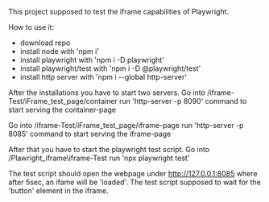This project supposed to test the iframe capabilities of Playwright.

How to use it:
- download repo
- install node with 'npm i'
- install playwright with 'npm i -D playwright'
- install playwright/test with 'npm i -D @playwright/test'
- install http server with 'npm i --global http-server'


After the installations you have to start two servers.
Go into /iframe-Test/iFrame_test_page/container
run 'http-server -p 8090' command to start serving the container-page

Go into /iframe-Test/iFrame_test_page/iframe-page
run 'http-server -p 8085' command to start serving the iframe-page

After that you have to start the playwright test script.
Go into /Plawright_iframe\iframe-Test
run 'npx playwright test'

The test script should open the webpage under http://127.0.0.1:8085 where after 5sec, an ifame will be 'loaded'.
The test script supposed to wait for the 'button' element in the iframe.
